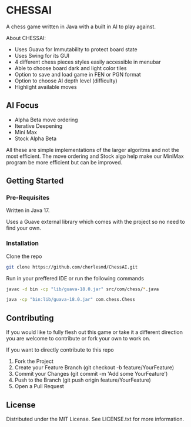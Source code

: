 # CHESSAI

A chess game written in Java with a built in AI to play against.

About CHESSAI:
- Uses Guava for Immutability to protect board state
- Uses Swing for its GUI
- 4 different chess pieces styles easily accessible in menubar
- Able to choose board dark and light color tiles
- Option to save and load game in FEN or PGN format
- Option to choose AI depth level (difficulty)
- Highlight available moves

## AI Focus
- Alpha Beta move ordering
- Iterative Deepening
- Mini Max
- Stock Alpha Beta

All these are simple implementations of the larger algoritms and not the most efficient.
The move ordering and Stock algo help make our MiniMax program be more efficient but can be improved.

## Getting Started

### Pre-Requisites
Written in Java 17.

Uses a Guave external library which comes with the project so no need to find your own.

### Installation

Clone the repo

``` sh
git clone https://github.com/cherlesmd/ChessAI.git
```

Run in your preffered IDE or run the following commands
``` sh
javac -d bin -cp "lib/guava-18.0.jar" src/com/chess/*.java
```
``` sh
java -cp "bin:lib/guava-18.0.jar" com.chess.Chess  
```

## Contributing

If you would like to fully flesh out this game or take it a different direction you are welcome to contribute or fork your own to work on.

If you want to directly contribute to this repo

1. Fork the Project
2. Create your Feature Branch (git checkout -b feature/YourFeature)
3. Commit your Changes (git commit -m 'Add some YourFeature')
4. Push to the Branch (git push origin feature/YourFeature)
5. Open a Pull Request

## License

Distributed under the MIT License. See LICENSE.txt for more information.
